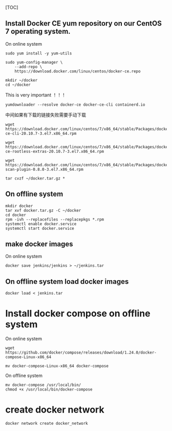 [TOC]

## Install Docker CE yum repository on our CentOS 7 operating system.
On online system
```
sudo yum install -y yum-utils
```
```
sudo yum-config-manager \
    --add-repo \
    https://download.docker.com/linux/centos/docker-ce.repo
```

```
mkdir ~/docker
cd ~/docker
```
This is very important ！！！
```
yumdownloader --resolve docker-ce docker-ce-cli containerd.io
```
中间如果有下载的链接失败需要手动下载
```
wget https://download.docker.com/linux/centos/7/x86_64/stable/Packages/docker-ce-cli-20.10.7-3.el7.x86_64.rpm

wget https://download.docker.com/linux/centos/7/x86_64/stable/Packages/docker-ce-rootless-extras-20.10.7-3.el7.x86_64.rpm

wget https://download.docker.com/linux/centos/7/x86_64/stable/Packages/docker-scan-plugin-0.8.0-3.el7.x86_64.rpm
```
```
tar cvzf ~/docker.tar.gz *
```

## On offline system
```
mkdir docker
tar xvf docker.tar.gz -C ~/docker
cd docker
rpm -ivh --replacefiles --replacepkgs *.rpm
systemctl enable docker.service
systemctl start docker.service
```

## make docker images
On online system
```
docker save jenkins/jenkins > ~/jenkins.tar
```

## On offline system load docker images
```
docker load < jenkins.tar
```


# Install docker compose on offline system
On online system
```
wget https://github.com/docker/compose/releases/download/1.24.0/docker-compose-Linux-x86_64
```
```
mv docker-compose-Linux-x86_64 docker-compose
```

On offline system
```
mv docker-compose /usr/local/bin/
chmod +x /usr/local/bin/docker-compose
```

# create docker network
```
docker network create docker_network
```